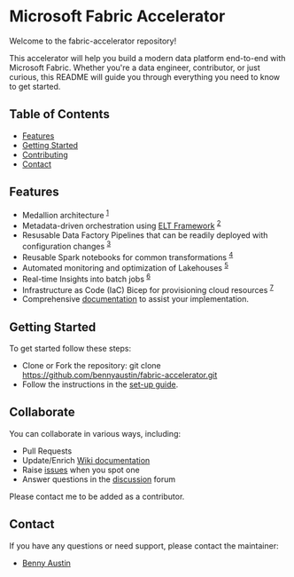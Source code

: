 # Microsoft Fabric Accelerator
Welcome to the fabric-accelerator repository!

This accelerator will help you build a modern data platform end-to-end with Microsoft Fabric. Whether you're a data engineer, contributor, or just curious, this README will guide you through everything you need to know to get started.

## Table of Contents
- [Features](#features)
- [Getting Started](#getting-started)
- [Contributing](#contributing)
- [Contact](#contact)

## Features
- Medallion architecture <sup>[1](https://github.com/bennyaustin/fabric-accelerator/wiki/02-Architecture)</sup>
- Metadata-driven orchestration using [ELT Framework](https://github.com/bennyaustin/elt-framework) <sup>[2](https://github.com/bennyaustin/fabric-accelerator/wiki/03-Metadata%E2%80%90driven-Orchestration)</sup> 
- Resusable Data Factory Pipelines that can be readily deployed with configuration changes <sup>[3](https://github.com/bennyaustin/fabric-accelerator/wiki/04-Reusable-Data-Factory-Pipelines)</sup>
- Reusable Spark notebooks for common transformations <sup>[4](https://github.com/bennyaustin/fabric-accelerator/wiki/05-Reusable-Spark-Notebooks)</sup>
- Automated monitoring and optimization of Lakehouses <sup>[5](https://github.com/bennyaustin/fabric-accelerator/wiki/06-Lakehouse-Optimizations)</sup>
- Real-time Insights into batch jobs <sup>[6](https://github.com/bennyaustin/fabric-accelerator/wiki/08-ELT-Insights)</sup>
- Infrastructure as Code (IaC) Bicep for provisioning cloud resources <sup>[7](https://github.com/bennyaustin/fabric-accelerator/wiki/07-IaC-Bicep)</sup>
- Comprehensive [documentation](https://github.com/bennyaustin/fabric-accelerator/wiki) to assist your implementation.

## Getting Started
To get started follow these steps:
- Clone or Fork the repository: git clone https://github.com/bennyaustin/fabric-accelerator.git
- Follow the instructions in the [set-up guide](https://github.com/bennyaustin/fabric-accelerator/wiki/01-Set%E2%80%90up).


## Collaborate
You can collaborate in various ways, including:
- Pull Requests
- Update/Enrich [Wiki documentation](https://github.com/bennyaustin/fabric-accelerator/wiki)
- Raise [issues](https://github.com/bennyaustin/fabric-accelerator/issues) when you spot one
- Answer questions in the [discussion](https://github.com/bennyaustin/fabric-accelerator/discussions) forum

Please contact me to be added as a contributor.

## Contact
If you have any questions or need support, please contact the maintainer:
- [Benny Austin](https://github.com/bennyaustin)
